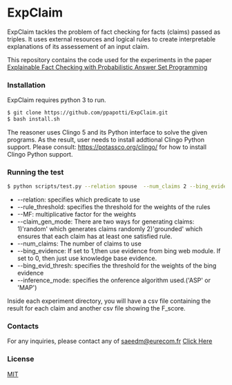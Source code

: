 # ExpClaim


ExpClaim tackles the problem of fact checking for facts (claims) passed as triples.
It uses external resources and logical rules to create interpretable explanations of its assessement of an input claim.

This repository contains the code used for the experiments in the paper [Explainable Fact Checking with Probabilistic Answer Set Programming](https://arxiv.org/abs/1906.09198)

### Installation

ExpClaim requires python 3 to run.


```sh
$ git clone https://github.com/ppapotti/ExpClaim.git
$ bash install.sh
```
The reasoner uses Clingo 5 and its Python interface to solve the given programs. As the result, user needs to install addtional Clingo Python support. Please consult: https://potassco.org/clingo/ for how to install Clingo Python support.




### Running the test
```sh
$ python scripts/test.py --relation spouse  --num_claims 2 --bing_evidence 0 --inference_mode 'ASP'
```
* --relation: specifies which predicate to use
* --rule_threshold: specifies the threshold for the weights of the rules
* --MF: multiplicative factor for the weights
* --claim_gen_mode: There are two ways for generating claims: 1)'random' which generates claims randomly 2)'grounded' which ensures that each claim has at least one satisfied rule.
* --num_claims: The number of claims to use
* --bing_evidence: If set to 1,then use evidence from bing web module. If set to 0, then just use knowledge base evidence.
* --bing_evid_thresh: specifies the threshold for the weights of the bing evidence
* --inference_mode: specifies the onference algorithm used.('ASP' or 'MAP')

Inside each experiment directory, you will have a csv file containing the result for each claim and another csv file showing the F_score.

### Contacts

For any inquiries, please contact any of
<saeedm@eurecom.fr>
[Click Here](mailto:ahmadi@eurecom.fr,paolo.papotti@eurecom.fr)

### License
[MIT](https://choosealicense.com/licenses/mit/)





